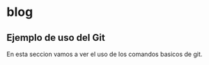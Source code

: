 # blog

## Ejemplo de uso del **Git**

En esta seccion vamos a ver el uso de los comandos basicos de git.
